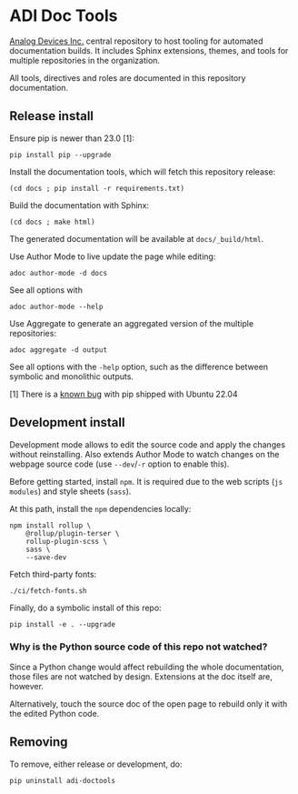 # ADI Doc Tools

[Analog Devices Inc.](http://www.analog.com/en/index.html)
central repository to host tooling for automated documentation builds.
It includes Sphinx extensions, themes, and tools for multiple repositories in
the organization.

All tools, directives and roles are documented in this repository documentation.

## Release install

Ensure pip is newer than 23.0 [1]:
```
pip install pip --upgrade
```
Install the documentation tools, which will fetch this repository release:
```
(cd docs ; pip install -r requirements.txt)
```
Build the documentation with Sphinx:
```
(cd docs ; make html)
```
The generated documentation will be available at `docs/_build/html`.

Use Author Mode to live update the page while editing:
```
adoc author-mode -d docs
```
See all options with
```
adoc author-mode --help
```

Use Aggregate to generate an aggregated version of the multiple repositories:
```
adoc aggregate -d output
```
See all options with the `-help` option, such as the difference between symbolic
and monolithic outputs.

[1] There is a [known bug](https://github.com/pypa/setuptools/issues/3269)
with pip shipped with Ubuntu 22.04

## Development install

Development mode allows to edit the source code and apply the changes without
reinstalling.
Also extends Author Mode to watch changes on the webpage source code
(use `--dev`/`-r` option to enable this).

Before getting started, install `npm`.
It is required due to the web scripts (`js modules`) and style sheets (`sass`).

At this path, install the `npm` dependencies locally:
```
npm install rollup \
    @rollup/plugin-terser \
    rollup-plugin-scss \
    sass \
    --save-dev
```

Fetch third-party fonts:
```
./ci/fetch-fonts.sh
```

Finally, do a symbolic install of this repo:
```
pip install -e . --upgrade
```

### Why is the Python source code of this repo not watched?

Since a Python change would affect rebuilding the whole documentation,
those files are not watched by design.
Extensions at the doc itself are, however.

Alternatively, touch the source doc of the open page to rebuild only it
with the edited Python code.

## Removing

To remove, either release or development, do:
```
pip uninstall adi-doctools
```
